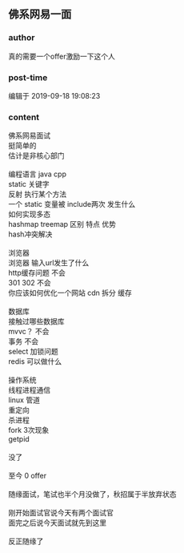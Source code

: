 ## 佛系网易一面
### author 
真的需要一个offer激励一下这个人
### post-time 

编辑于  2019-09-18 19:08:23
### content 
<div class="post-topic-des nc-post-content">
 佛系网易面试
 <br/>
 挺简单的
 <br/>
 估计是非核心部门
 <br/>
 <br/>
 编程语言 java cpp
 <br/>
 static 关键字
 <br/>
 反射 执行某个方法
 <br/>
 一个 static 变量被 include两次 发生什么
 <br/>
 如何实现多态
 <br/>
 hashmap treemap 区别 特点 优势
 <br/>
 hash冲突解决
 <br/>
 <br/>
 浏览器
 <br/>
 浏览器 输入url发生了什么
 <br/>
 http缓存问题 不会
 <br/>
 301 302 不会
 <br/>
 你应该如何优化一个网站 cdn 拆分 缓存
 <br/>
 <br/>
 数据库
 <br/>
 接触过哪些数据库
 <br/>
 mvvc？ 不会
 <br/>
 事务 不会
 <br/>
 select 加锁问题
 <br/>
 redis 可以做什么
 <br/>
 <br/>
 操作系统
 <br/>
 线程进程通信
 <br/>
 linux 管道
 <br/>
 重定向
 <br/>
 杀进程
 <br/>
 fork 3次现象
 <br/>
 getpid
 <br/>
 <br/>
 没了
 <br/>
 <br/>
 至今 0 offer
 <br/>
 <br/>
 随缘面试，笔试也半个月没做了，秋招属于半放弃状态
 <br/>
 <br/>
 刚开始面试官说今天有两个面试官
 <br/>
 面完之后说今天面试就先到这里
 <br/>
 <br/>
 反正随缘了
 <br/>
 <br/>
 <br/>
 <br/>
 <br/>
</div>
